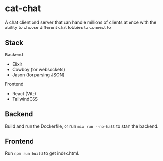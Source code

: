 # cat-chat

A chat client and server that can handle millions of clients at once with the ability to choose different chat lobbies to connect to

## Stack

Backend

- Elixir
- Cowboy (for websockets)
- Jason (for parsing JSON)

Frontend

- React (Vite)
- TailwindCSS

## Backend

Build and run the Dockerfile, or run `mix run --no-halt` to start the backend.

## Frontend

Run `npm run build` to get index.html.
